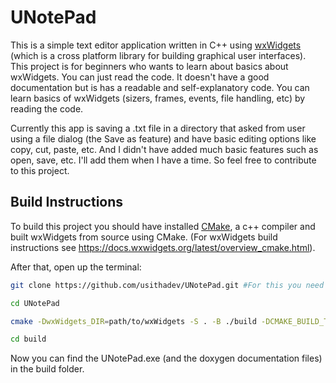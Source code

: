 # UNotePad

This is a simple text editor application written in C++ using [wxWidgets](https://wxwidgets.org) (which is a cross platform library for building graphical user interfaces). This project is for beginners who wants to learn about basics about wxWidgets. You can just read the code. It doesn't have a good documentation but is has a readable and self-explanatory code. You can learn basics of wxWidgets (sizers, frames, events, file handling, etc) by reading the code.  
  
Currently this app is saving a .txt file in a directory that asked from user using a file dialog (the Save as feature) and have basic editing options like copy, cut, paste, etc. And I didn't have added much basic features such as open, save, etc. I'll add them when I have a time. So feel free to contribute to this project.  

## Build Instructions

To build this project you should have installed [CMake](https://cmake.org), a c++ compiler and built wxWidgets from source using CMake. (For wxWidgets build instructions see https://docs.wxwidgets.org/latest/overview_cmake.html).  
  
After that, open up the terminal:  
```bash
git clone https://github.com/usithadev/UNotePad.git #For this you need git installed. You can also go to the github repository and download the coe.

cd UNotePad

cmake -DwxWidgets_DIR=path/to/wxWidgets -S . -B ./build -DCMAKE_BUILD_TYPE="Release" -G "MinGW Makefiles"

cd build

```

Now you can find the UNotePad.exe (and the doxygen documentation files) in the build folder.